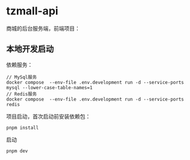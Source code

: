 # tzmall-api
商城的后台服务端，前端项目：

## 本地开发启动
依赖服务：
```
// MySql服务
docker compose  --env-file .env.development run -d --service-ports mysql --lower-case-table-names=1
// Redis服务
docker compose  --env-file .env.development run -d --service-ports redis
```

项目启动，首次启动前安装依赖包：
```
pnpm install
```

启动
```
pnpm dev
```
